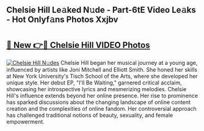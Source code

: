 ## Chelsie Hill Le𝚊ked N𝚞de - Part-6tE Video Le𝚊ks - Hot Onlyf𝚊ns Photos Xxjbv

# <h2><a href="http://ac105.deff.icu/?id=Chelsie+Hill">🔗 New 👉🔴 Chelsie Hill VIDEO Photos</a></h2>

[![Chelsie Hill N𝚞des](https://i.imgur.com/rIISA9y.gif)](http://ac105.deff.icu/?id=Chelsie+Hill)
Chelsie Hill began her musical journey at a young age, influenced by artists like Joni Mitchell and Elliott Smith. She honed her skills at New York University's Tisch School of the Arts, where she developed her unique style. Her debut EP, "I'll Be Waiting," garnered critical acclaim, showcasing her introspective lyrics and mesmerizing melodies. Chelsie Hill's influence extends beyond her online presence. Her rise to prominence has sparked discussions about the changing landscape of online content creation and the complexities of online fandom. Her controversial approach has challenged traditional notions of beauty, sexuality, and female empowerment.
